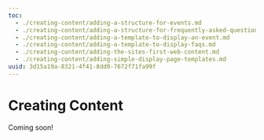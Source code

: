 ```yaml
---
toc:
  - ./creating-content/adding-a-structure-for-events.md
  - ./creating-content/adding-a-structure-for-frequently-asked-questions.md
  - ./creating-content/adding-a-template-to-display-an-event.md
  - ./creating-content/adding-a-template-to-display-faqs.md
  - ./creating-content/adding-the-sites-first-web-content.md
  - ./creating-content/adding-simple-display-page-templates.md
uuid: 3d15a19a-8321-4f41-8dd0-7672f71fa99f
---
```

# Creating Content

Coming soon!

